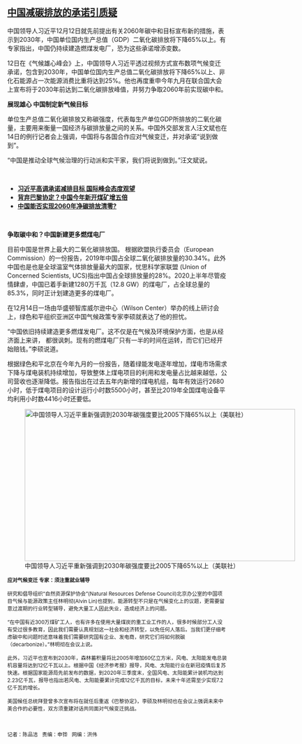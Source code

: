 <!--1607980770000-->
[中国减碳排放的承诺引质疑](https://www.rfa.org/mandarin/yataibaodao/huanjing/cm-12142020160945.html)
------

<p/><p>中国领导人习近平12月12日就先前提出有关2060年碳中和目标宣布新的措施，表示到2030年，中国单位国内生产总值（GDP）二氧化碳排放将下降65%以上。有专家指出，中国仍持续建造燃煤发电厂，恐为这些承诺增添变数。</p><p>12日在《气候雄心峰会》上，中国领导人习近平透过视频方式宣布数项气候变迁承诺，包含到2030年，中国单位国内生产总值二氧化碳排放将下降65%以上、非化石能源占一次能源消费比重将达到25%。他也再度重申今年九月在联合国大会上宣布将于2030年前达到二氧化碳排放峰值，并努力争取2060年前实现碳中和。</p><p><strong>展现雄心 中国制定新气候目标</strong></p><p>单位生产总值二氧化碳排放又称碳强度，代表每生产单位GDP所排放的二氧化碳量，主要用来衡量一国经济与碳排放量之间的关系。中国外交部发言人汪文斌也在14日的例行记者会上强调，中国将与各国合作应对气候变迁，并对承诺“说到做到”。</p><p>“中国是推动全球气候治理的行动派和实干家，我们将说到做到。”汪文斌说。</p><p><br/></p><ul><li><a href="https://www.rfa.org/mandarin/yataibaodao/huanjing/cl-12142020134843.html"><strong>习近平高调承诺减排目标 国际峰会态度观望</strong></a></li><li><strong><a href="https://www.rfa.org/mandarin/yataibaodao/huanjing/ij2-08072019134821.html">背弃巴黎协定？中国今年新开煤矿增五倍</a></strong></li><li><strong><a href="https://www.rfa.org/mandarin/jiaodianzhuizong/huanjingshengtai/bx-09242020144156.html">中国能否实现2060年净碳排放清零?</a></strong></li></ul><p><br/></p><p><strong>争取碳中和？中国新建更多燃煤电厂</strong></p><p>目前中国是世界上最大的二氧化碳排放国。 根据欧盟执行委员会（European Commission）的一份报告，2019年中国占全球二氧化碳排放量的30.34%。此外中国也是也是全球温室气体排放量最大的国家，忧思科学家联盟 (Union of Concerned Scientists, UCS)指出中国占全球排放量的28%。2020上半年尽管疫情肆虐，中国已着手新建1280万千瓦（12.8 GW）的煤电厂，占全球总量的85.3%，同时正计划建造更多的煤电厂。</p><p>在12月14日一场由华盛顿智库威尔逊中心（Wilson Center）举办的线上研讨会上，绿色和平组织亚洲区中国气候政策专家李硕就表达了他的担忧。</p><p>“中国依旧持续建造更多燃煤发电厂。这不仅是在气候及环境保护方面，也是从经济面上来讲， 都很讽刺。现有的燃煤电厂只有一半的时间在运转，而它们已经开始赔钱。”李硕说道。</p><p>根据绿色和平北京在今年九月的一份报告，随着绿能发电逐年增加，煤电市场需求下降与煤电装机持续增加，导致整体上煤电项目的利用和发电量占比越来越低，公司营收也逐渐降低。报告指出在过去五年内新增的煤电机组，每年有效运行2680小时，低于煤电项目的设计运行小时数5500小时，甚至比2019年全国煤电设备平均利用小时数4416小时还要低。</p><p><figure class="image-richtext image-inline captioned" style="width:620px;"><img alt="&#x4E2D;&#x56FD;&#x9886;&#x5BFC;&#x4EBA;&#x4E60;&#x8FD1;&#x5E73;&#x91CD;&#x65B0;&#x5F3A;&#x8C03;&#x5230;2030&#x5E74;&#x78B3;&#x5F3A;&#x5EA6;&#x8981;&#x6BD4;2005&#x4E0B;&#x964D;65%&#x4EE5;&#x4E0A;&#xFF08;&#x7F8E;&#x8054;&#x793E;&#xFF09;" height="348" src="https://www.rfa.org/mandarin/yataibaodao/huanjing/cm-12142020160945.html/cm1214a.jpg/@@images/e802e938-b44d-4d15-a3f0-7641931dd935.jpeg" title="cm1214a.jpg" width="620"/><figcaption class="image-caption">中国领导人习近平重新强调到2030年碳强度要比2005下降65%以上（美联社）</figcaption><small/></figure></p><p><strong>应对气候变迁 专家：须注重就业辅导</strong></p><p>研究和倡导组织“自然资源保护协会”(Natural Resources Defense Council)北京办公室的中国项目气候与能源政策主任林明彻(Alvin Lin)也提到，能源转型不只是在气候变化上的议题，更需要留意过渡期的行业转型辅导，避免大量工人因此失业，造成经济上的问题。</p><p>“在中国有近300万煤矿工人，也有许多在使用大量煤炭的重工业工作的人，很多时候部分工人没有受过很多教育，因此我们需要认真规划这一社会和经济转型，以免任何人落后。当我们更仔细考虑碳中和问题时还意味着我们需要研究国有企业、发电商，研究它们将如何脱碳（decarbonize）。”林明彻在会议上说。</p><p>此外，习近平也宣布到2030年，森林蓄积量将比2005年增加60亿立方米，风电、太阳能发电总装机容量将达到12亿千瓦以上。根据中国《经济参考报》报导，风电、太阳能行业在新冠疫情后复苏快速。根据国家能源局先前发布的数据，到2020年三季度末，全国风电、太阳能累计装机均达到2.23亿千瓦，报导也指出若风电、太阳能要累计完成12亿千瓦的目标，未来十年还需至少实现7.2亿千瓦的增长。</p><p>美国候任总统拜登曾多次宣布将在就任后重返《巴黎协定》，李硕及林明彻也在会议上强调未来中美合作的必要性，双方须重建对话共同面对气候变迁挑战。</p><p><br/></p><p>记者：陈品洁   责编：申铧   网编：洪伟</p>
